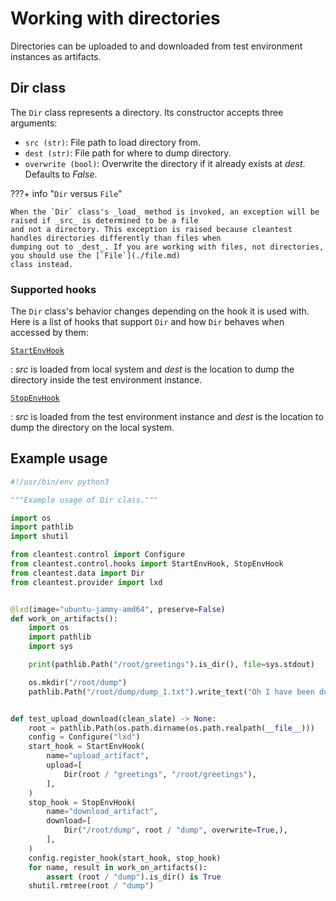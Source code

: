 [//]: # "Copyright 2023 Jason C. Nucciarone" 
[//]: # "See LICENSE file for licensing details."

# Working with directories

Directories can be uploaded to and downloaded from test environment instances as artifacts.

## Dir class

The `Dir` class represents a directory. Its constructor accepts three arguments:

* `src (str)`: File path to load directory from.
* `dest (str)`: File path for where to dump directory.
* `overwrite (bool)`: Overwrite the directory if it already exists at _dest_. Defaults to _False_.

???+ info "`Dir` versus `File`"

    When the `Dir` class's _load_ method is invoked, an exception will be raised if _src_ is determined to be a file
    and not a directory. This exception is raised because cleantest handles directories differently than files when
    dumping out to _dest_. If you are working with files, not directories, you should use the [`File`](./file.md)
    class instead.

### Supported hooks

The `Dir` class's behavior changes depending on the hook it is used with. Here is a list of hooks that support `Dir`
and how `Dir` behaves when accessed by them:

[`StartEnvHook`](../hooks.md#startenvhook) 

:   _src_ is loaded from local system and _dest_ is the location to dump the directory
    inside the test environment instance.

[`StopEnvHook`](../hooks.md#stopenvhook)

:   _src_ is loaded from the test environment instance and _dest_ is the location to dump the directory on the
    local system.

## Example usage

```python
#!/usr/bin/env python3

"""Example usage of Dir class."""

import os
import pathlib
import shutil

from cleantest.control import Configure
from cleantest.control.hooks import StartEnvHook, StopEnvHook
from cleantest.data import Dir
from cleantest.provider import lxd


@lxd(image="ubuntu-jammy-amd64", preserve=False)
def work_on_artifacts():
    import os
    import pathlib
    import sys

    print(pathlib.Path("/root/greetings").is_dir(), file=sys.stdout)

    os.mkdir("/root/dump")
    pathlib.Path("/root/dump/dump_1.txt").write_text("Oh I have been dumped again!")


def test_upload_download(clean_slate) -> None:
    root = pathlib.Path(os.path.dirname(os.path.realpath(__file__)))
    config = Configure("lxd")
    start_hook = StartEnvHook(
        name="upload_artifact",
        upload=[
            Dir(root / "greetings", "/root/greetings"),
        ],
    )
    stop_hook = StopEnvHook(
        name="download_artifact",
        download=[
            Dir("/root/dump", root / "dump", overwrite=True,),
        ],
    )
    config.register_hook(start_hook, stop_hook)
    for name, result in work_on_artifacts():
        assert (root / "dump").is_dir() is True
    shutil.rmtree(root / "dump")
```